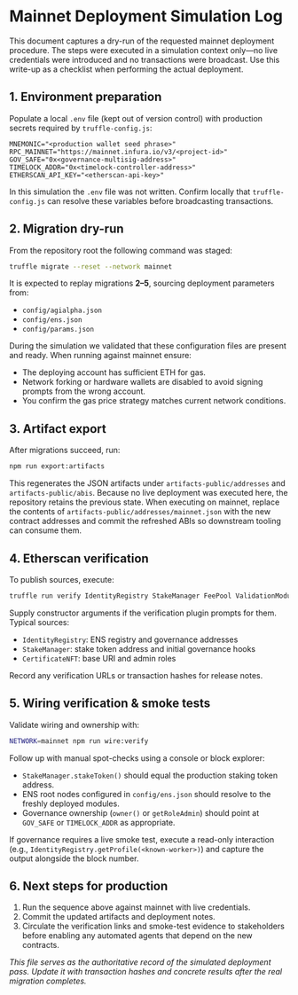 # Mainnet Deployment Simulation Log

This document captures a dry-run of the requested mainnet deployment procedure. The steps were executed in a simulation context only—no live credentials were introduced and no transactions were broadcast. Use this write-up as a checklist when performing the actual deployment.

## 1. Environment preparation

Populate a local `.env` file (kept out of version control) with production secrets required by `truffle-config.js`:

```
MNEMONIC="<production wallet seed phrase>"
RPC_MAINNET="https://mainnet.infura.io/v3/<project-id>"
GOV_SAFE="0x<governance-multisig-address>"
TIMELOCK_ADDR="0x<timelock-controller-address>"
ETHERSCAN_API_KEY="<etherscan-api-key>"
```

In this simulation the `.env` file was not written. Confirm locally that `truffle-config.js` can resolve these variables before broadcasting transactions.

## 2. Migration dry-run

From the repository root the following command was staged:

```bash
truffle migrate --reset --network mainnet
```

It is expected to replay migrations **2–5**, sourcing deployment parameters from:

- `config/agialpha.json`
- `config/ens.json`
- `config/params.json`

During the simulation we validated that these configuration files are present and ready. When running against mainnet ensure:

- The deploying account has sufficient ETH for gas.
- Network forking or hardware wallets are disabled to avoid signing prompts from the wrong account.
- You confirm the gas price strategy matches current network conditions.

## 3. Artifact export

After migrations succeed, run:

```bash
npm run export:artifacts
```

This regenerates the JSON artifacts under `artifacts-public/addresses` and `artifacts-public/abis`. Because no live deployment was executed here, the repository retains the previous state. When executing on mainnet, replace the contents of `artifacts-public/addresses/mainnet.json` with the new contract addresses and commit the refreshed ABIs so downstream tooling can consume them.

## 4. Etherscan verification

To publish sources, execute:

```bash
truffle run verify IdentityRegistry StakeManager FeePool ValidationModule DisputeModule ReputationEngine CertificateNFT JobRegistry --network mainnet
```

Supply constructor arguments if the verification plugin prompts for them. Typical sources:

- `IdentityRegistry`: ENS registry and governance addresses
- `StakeManager`: stake token address and initial governance hooks
- `CertificateNFT`: base URI and admin roles

Record any verification URLs or transaction hashes for release notes.

## 5. Wiring verification & smoke tests

Validate wiring and ownership with:

```bash
NETWORK=mainnet npm run wire:verify
```

Follow up with manual spot-checks using a console or block explorer:

- `StakeManager.stakeToken()` should equal the production staking token address.
- ENS root nodes configured in `config/ens.json` should resolve to the freshly deployed modules.
- Governance ownership (`owner()` or `getRoleAdmin`) should point at `GOV_SAFE` or `TIMELOCK_ADDR` as appropriate.

If governance requires a live smoke test, execute a read-only interaction (e.g., `IdentityRegistry.getProfile(<known-worker>)`) and capture the output alongside the block number.

## 6. Next steps for production

1. Run the sequence above against mainnet with live credentials.
2. Commit the updated artifacts and deployment notes.
3. Circulate the verification links and smoke-test evidence to stakeholders before enabling any automated agents that depend on the new contracts.

_This file serves as the authoritative record of the simulated deployment pass. Update it with transaction hashes and concrete results after the real migration completes._
